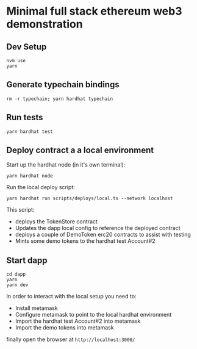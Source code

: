 # Minimal full stack ethereum web3 demonstration

## Dev Setup

```
nvm use
yarn
```

## Generate typechain bindings
```
rm -r typechain; yarn hardhat typechain
```

## Run tests
```
yarn hardhat test
```

## Deploy contract a a local environment

Start up the hardhat node (in it's own terminal):

```
yarn hardhat node
```

Run the local deploy script:

```
yarn hardhat run scripts/deploys/local.ts --network localhost
```

This script:

  * deploys the TokenStore contract
  * Updates the dapp local config to reference the deployed contract
  * deploys a couple of DemoToken erc20 contracts to assist with testing
  * Mints some demo tokens to the hardhat test Account#2

## Start dapp

```
cd dapp
yarn
yarn dev
```

In order to interact with the local setup you need to:

  * Install metamask
  * Configure metamask to point to the local hardhat environment
  * Import the hardhat test Account#2 into metamask
  * Import the demo tokens into metamask

finally open the browser at `http://localhost:3000/`

